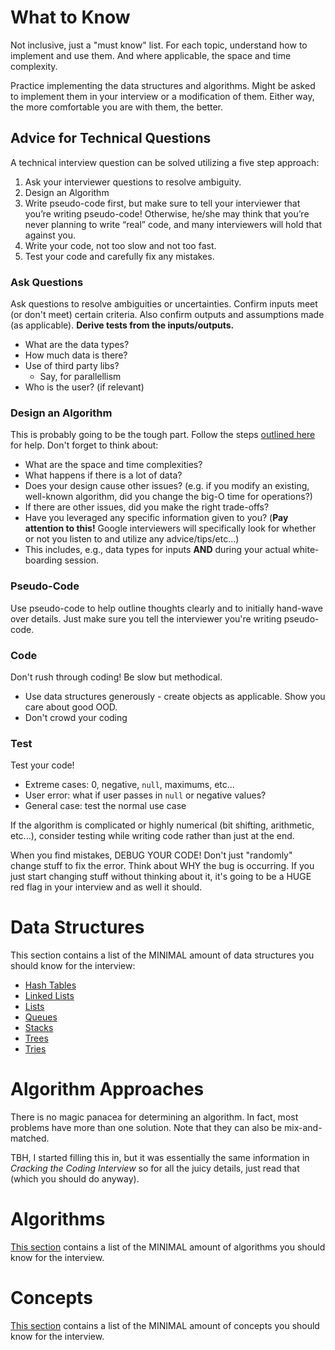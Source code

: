 # What to Know
Not inclusive, just a "must know" list.  For each topic, understand how to implement and use them.  And where applicable, the space and time complexity.

Practice implementing the data structures and algorithms.  Might be asked to implement them in your interview or a modification of them.  Either way, the more comfortable you are with them, the better.

## Advice for Technical Questions
A technical interview question can be solved utilizing a five step approach:

1. Ask your interviewer questions to resolve ambiguity.
2. Design an Algorithm
3. Write pseudo-code first, but make sure to tell your interviewer that you’re writing pseudo-code! Otherwise, he/she may think that you’re never planning to write “real” code, and many interviewers will hold that against you.
4. Write your code, not too slow and not too fast.
5. Test your code and carefully fix any mistakes.

### Ask Questions
Ask questions to resolve ambiguities or uncertainties.  Confirm inputs meet (or don't meet) certain criteria.  Also confirm outputs and assumptions made (as applicable).  **Derive tests from the inputs/outputs.**

* What are the data types?
* How much data is there?
* Use of third party libs?
	* Say, for parallellism
* Who is the user?  (if relevant)

### Design an Algorithm
This is probably going to be the tough part.  Follow the steps [outlined here](#algorithm-approaches) for help.  Don't forget to think about:

* What are the space and time complexities?* What happens if there is a lot of data?* Does your design cause other issues? (e.g. if you modify an existing, well-known algorithm, did you change the big-O time for operations?)* If there are other issues, did you make the right trade-offs?* Have you leveraged any specific information given to you?  (**Pay attention to this!**  Google interviewers will specifically look for whether or not you listen to and utilize any advice/tips/etc...)
 * This includes, e.g., data types for inputs **AND** during your actual white-boarding session.

### Pseudo-Code
Use pseudo-code to help outline thoughts clearly and to initially hand-wave over details.  Just make sure you tell the interviewer you're writing pseudo-code.

### Code
Don't rush through coding!  Be slow but methodical.
* Use data structures generously - create objects as applicable.  Show you care about good OOD.
* Don't crowd your coding

### Test
Test your code!
* Extreme cases:  0, negative, `null`, maximums, etc...
* User error:  what if user passes in `null` or negative values?
* General case:  test the normal use case

If the algorithm is complicated or highly numerical (bit shifting, arithmetic, etc...), consider testing while writing code rather than just at the end.

When you find mistakes, DEBUG YOUR CODE!  Don't just "randomly" change stuff to fix the error.  Think about WHY the bug is occurring.  If you just start changing stuff without thinking about it, it's going to be a HUGE red flag in your interview and as well it should.

# Data Structures
This section contains a list of the MINIMAL amount of data structures you should know for the interview:

* [Hash Tables](data-structures/hash-table.md)
* [Linked Lists](data-structures/linked-list.md)
* [Lists](data-structures/list.md)
* [Queues](data-structures/queue.md)
* [Stacks](data-structures/stack.md)
* [Trees](data-structures/tree.md)
* [Tries](data-structures/trie.md)


# Algorithm Approaches
There is no magic panacea for determining an algorithm.  In fact, most problems have more than one solution.  Note that they can also be mix-and-matched.

TBH, I started filling this in, but it was essentially the same information in _Cracking the Coding Interview_ so for all the juicy details, just read that (which you should do anyway).

# Algorithms
[This section](algorithms.md) contains a list of the MINIMAL amount of algorithms you should know for the interview.

# Concepts
[This section](concepts.md) contains a list of the MINIMAL amount of concepts you should know for the interview.
